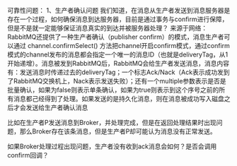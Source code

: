 可靠性问题：
1、生产者确认问题
我们知道，在消息从生产者发送到消息服务器是存在一个过程，如何确保消息到达服务器，目前是通过事务与confirm进行保障，但是不是就一定能够保证消息真实的到达并被服务器处理？
来源于网络：
    RabbitMQ还提供了一种生产者确认（publisher confirm）的模式，消息生产者可以通过 channel.confirmSelect() 方法把channel开启confirm模式，通过confirm模式的channel发布的消息都会指定一个唯一的消息ID（也就是deliveryTag，从1开始递增）。消息被发到RabbitMQ后，RabbitMQ会给生产者发送消息，消息内容有：发送消息时传递过去的deliveryTag；一个标志Ack/Nack（Ack表示成功发到了RabbitMQ交换机上，Nack表示发送失败）；还有一个multiple参数表示是否是批量确认，如果为false则表示单条确认，如果为true则表示到这个序号之前的所有消息都己经得到了处理。如果发送的是持久化消息，则在消息被成功写入磁盘之后才会发送给生产者确认消息

比如在生产者P发送消息到Broker，并处理完成，但是在返回处理结果时出现问题，那么Broker存在该条消息，但是生产者P却可能认为消息没有正常发送。

如果Broker处理过程出现问题，生产者没有收到ack消息会如何？是否会调用confirm回调？


